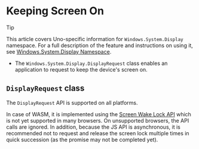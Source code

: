 ﻿---
uid: Uno.Features.WSDisplay
---

# Keeping Screen On

> [!TIP]
> This article covers Uno-specific information for `Windows.System.Display` namespace. For a full description of the feature and instructions on using it, see [Windows.System.Display Namespace](https://learn.microsoft.com/uwp/api/windows.system.display).

* The `Windows.System.Display.DisplayRequest` class enables an application to request to keep the device's screen on.

## `DisplayRequest` class

The `DisplayRequest` API is supported on all platforms.

In case of WASM, it is implemented using the [Screen Wake Lock API](https://w3c.github.io/screen-wake-lock/) which is not yet supported in many browsers. On unsupported browsers, the API calls are ignored. In addition, because the JS API is asynchronous, it is recommended not to request and release the screen lock multiple times in quick succession (as the promise may not be completed yet).

